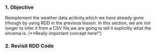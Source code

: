 ### 1. Objective

Reimplement the weather data acitivity,which we have already gone trhough by using RDD in the previous lesson. In this section,
we are not longer to infer it from a CSV file,we are going to tell it explicitly what the shcema is. (**Really important concept here!")


### 2. Revisit RDD Code

```scala



```
